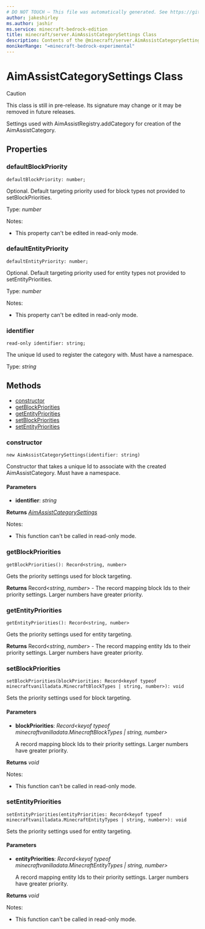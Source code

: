 ```yaml
---
# DO NOT TOUCH — This file was automatically generated. See https://github.com/mojang/minecraftapidocsgenerator to modify descriptions, examples, etc.
author: jakeshirley
ms.author: jashir
ms.service: minecraft-bedrock-edition
title: minecraft/server.AimAssistCategorySettings Class
description: Contents of the @minecraft/server.AimAssistCategorySettings class.
monikerRange: "=minecraft-bedrock-experimental"
---
```

# AimAssistCategorySettings Class

> [!CAUTION]
> This class is still in pre-release.  Its signature may change or it may be removed in future releases.

Settings used with AimAssistRegistry.addCategory for creation of the AimAssistCategory.

## Properties

### **defaultBlockPriority**
`defaultBlockPriority: number;`

Optional. Default targeting priority used for block types not provided to setBlockPriorities.

Type: *number*

Notes:
  - This property can't be edited in read-only mode.

### **defaultEntityPriority**
`defaultEntityPriority: number;`

Optional. Default targeting priority used for entity types not provided to setEntityPriorities.

Type: *number*

Notes:
  - This property can't be edited in read-only mode.

### **identifier**
`read-only identifier: string;`

The unique Id used to register the category with. Must have a namespace.

Type: *string*

## Methods
- [constructor](#constructor)
- [getBlockPriorities](#getblockpriorities)
- [getEntityPriorities](#getentitypriorities)
- [setBlockPriorities](#setblockpriorities)
- [setEntityPriorities](#setentitypriorities)

### **constructor**
`
new AimAssistCategorySettings(identifier: string)
`

Constructor that takes a unique Id to associate with the created AimAssistCategory. Must have a namespace.

#### **Parameters**
- **identifier**: *string*

**Returns** [*AimAssistCategorySettings*](AimAssistCategorySettings.md)
  
Notes:
- This function can't be called in read-only mode.

### **getBlockPriorities**
`
getBlockPriorities(): Record<string, number>
`

Gets the priority settings used for block targeting.

**Returns** Record<*string*, *number*> - The record mapping block Ids to their priority settings. Larger numbers have greater priority.

### **getEntityPriorities**
`
getEntityPriorities(): Record<string, number>
`

Gets the priority settings used for entity targeting.

**Returns** Record<*string*, *number*> - The record mapping entity Ids to their priority settings. Larger numbers have greater priority.

### **setBlockPriorities**
`
setBlockPriorities(blockPriorities: Record<keyof typeof minecraftvanilladata.MinecraftBlockTypes | string, number>): void
`

Sets the priority settings used for block targeting.

#### **Parameters**
- **blockPriorities**: *Record<keyof typeof minecraftvanilladata.MinecraftBlockTypes | string, number>*
  
  A record mapping block Ids to their priority settings. Larger numbers have greater priority.

**Returns** *void*
  
Notes:
- This function can't be called in read-only mode.

### **setEntityPriorities**
`
setEntityPriorities(entityPriorities: Record<keyof typeof minecraftvanilladata.MinecraftEntityTypes | string, number>): void
`

Sets the priority settings used for entity targeting.

#### **Parameters**
- **entityPriorities**: *Record<keyof typeof minecraftvanilladata.MinecraftEntityTypes | string, number>*
  
  A record mapping entity Ids to their priority settings. Larger numbers have greater priority.

**Returns** *void*
  
Notes:
- This function can't be called in read-only mode.
